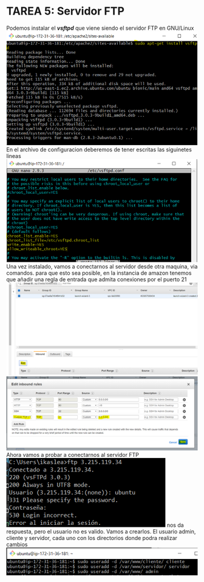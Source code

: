 # TAREA 5: Servidor FTP
Podemos instalar el ***vsftpd*** que viene siendo el servidor FTP en GNU/Linux
![](images/tarea05md/captura01.png)
En el archivo de configuracion deberemos de tener escritas las siguinetes lineas
![](images/tarea05md/captura03.png)
Una vez instalado, vamos a conectarnos al servidor desde otra maquina, via comandos. para que esto sea posible, en la instancia de amazon tenemos que añadir una regla de entrada que admita conexiones por el puerto 21
![](images/tarea05md/captura04.png)
![](images/tarea05md/captura05.png)
Ahora vamos a probar a conectarnos al servidor FTP
![](images/tarea05md/captura06.png)
nos da respuesta, pero el usuario no es valido. Vamos a crearlos.
El usuario admin, cliente y servidor, cada uno con los directorios donde podra realizar cambios
![](images/tarea05md/captura07.png)
